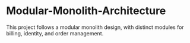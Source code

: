 # Modular-Monolith-Architecture
This project follows a modular monolith design, with distinct modules for billing, identity, and order management.
